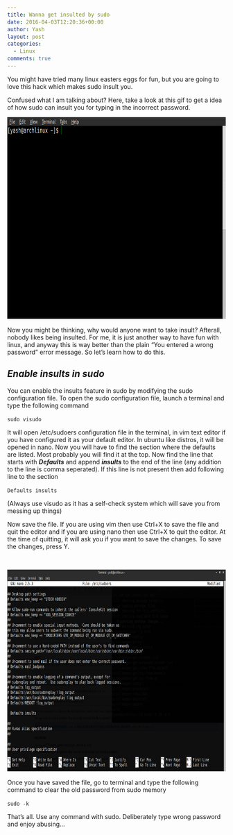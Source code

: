 ```yaml
---
title: Wanna get insulted by sudo
date: 2016-04-03T12:20:36+00:00
author: Yash
layout: post
categories:
  - Linux
comments: true
---
```

<p style="text-align: left;">
  You might have tried many linux easters eggs for fun, but you are going to love this hack which makes sudo insult you.
</p>

<p style="text-align: left;">
  Confused what I am talking about? Here, take a look at this gif to get a idea of how sudo can insult you for typing in the incorrect password.
</p>

  <img class="post-image" src="/assets/img/insult.gif" alt="insult" width="814" height="465" />

<p style="text-align: left;">
  Now you might be thinking, why would anyone want to take insult? Afterall, nobody likes being insulted. For me, it is just another way to have fun with linux, and anyway this is way better than the plain &#8220;You entered a wrong password&#8221; error message. So let&#8217;s learn how to do this.
</p>

<h2 style="font-style: italic">
  <strong>Enable insults in sudo</strong>
</h2>

You can enable the insults feature in sudo by modifying the sudo configuration file. To open the sudo configuration file, launch a terminal and type the following command

<code>sudo visudo</code>

It will open /etc/sudoers configuration file in the terminal, in vim text editor if you have configured it as your default editor. In ubuntu like distros, it will be opened in nano. Now you will have to find the section where the defaults are listed. Most probably you will find it at the top. Now find the line that starts with **_Defaults_** and append **_insults_** to the end of the line (any addition to the line is comma seperated). If this line is not present then add following line to the section

<code>Defaults insults</code>

(Always use visudo as it has a self-check system which will save you from messing up things)

Now save the file. If you are using vim then use Ctrl+X to save the file and quit the editor and if you are using nano then use Ctrl+X to quit the editor. At the time of quitting, it will ask you if you want to save the changes. To save the changes, press Y.

&nbsp;

<img class="post-image" src="/assets/img/sudoers.png" alt="Sudoers Configuration File" width="814" height="465" />

Once you have saved the file, go to terminal and type the following command to clear the old password from sudo memory

<code>sudo -k</code>

That&#8217;s all. Use any command with sudo. Deliberately type wrong password and enjoy abusing&#8230;
